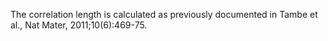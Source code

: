 The correlation length is calculated as previously documented in Tambe et al., Nat Mater, 2011;10(6):469-75.
